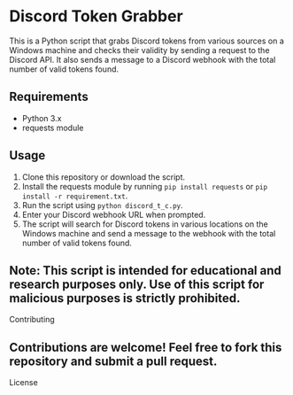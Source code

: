 # Discord Token Grabber

This is a Python script that grabs Discord tokens from various sources on a Windows machine and checks their validity by sending a request to the Discord API. It also sends a message to a Discord webhook with the total number of valid tokens found.

## Requirements

- Python 3.x
- requests module

## Usage

1. Clone this repository or download the script.
2. Install the requests module by running `pip install requests` or `pip install -r requirement.txt`.
3. Run the script using `python discord_t_c.py`.
4. Enter your Discord webhook URL when prompted.
5. The script will search for Discord tokens in various locations on the Windows machine and send a message to the webhook with the total number of valid tokens found.


## Note: This script is intended for educational and research purposes only. Use of this script for malicious purposes is strictly prohibited.
Contributing

## Contributions are welcome! Feel free to fork this repository and submit a pull request.
License
